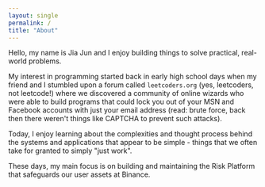 ```yaml
---
layout: single
permalink: /
title: "About"
---
```


Hello, my name is Jia Jun and I enjoy building things to solve practical, real-world problems. 

My interest in programming started back in early high school days when my friend and I stumbled upon a forum called `leetcoders.org` (yes, leetcoders, not leetcode!) where we discovered a community of online wizards who were able to build programs that could lock you out of your MSN and Facebook accounts with just your email address (read: brute force, back then there weren't things like CAPTCHA to prevent such attacks). 

Today, I enjoy learning about the complexities and thought process behind the systems and applications that appear to be simple - things that we often take for granted to simply "just work". 

These days, my main focus is on building and maintaining the Risk Platform that safeguards our user assets at Binance.